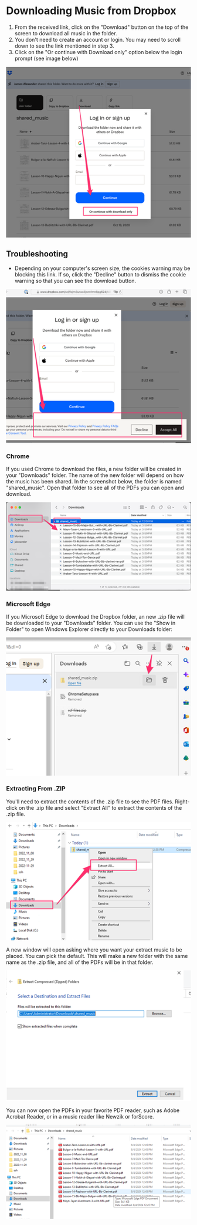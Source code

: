 # Downloading Music from Dropbox

1. From the received link, click on the "Download" button on the top of the screen to download all music in the folder.
2. You don't need to create an account or login. You may need to scroll down to see the link mentioned in step 3.
3. Click on the "Or continue with Download only" option below the login prompt (see image below)

<img src="images/dropbox_download.png" />

## Troubleshooting

- Depending on your computer's screen size, the cookies warning may be blocking this link. If so, click the "Decline" button to dismiss the cookie warning so that you can see the download button.

<img src="images/dropbox_cookie_warning.png">

### Chrome

If you used Chrome to download the files, a new folder will be created in your "Downloads" folder. The name of the new folder will depend on how the music has been shared. In the screenshot below, the folder is named "shared_music". Open that folder to see all of the PDFs you can open and download.

<img src="images/downloaded_music.png" />

### Microsoft Edge

If you Microsoft Edge to download the Dropbox folder, an new .zip file will be downloaded to your "Downloads" folder. You can use the "Show in Folder" to open Windows Explorer directly to your Downloads folder:

<img src="images/show_in_folder.png" />

### Extracting From .ZIP

You'll need to extract the contents of the .zip file to see the PDF files. Right-click on the .zip file and select "Extract All" to extract the contents of the .zip file.

<img src="images/extract_all.png" />

A new window will open asking where you want your extract music to be placed. You can pick the default. This will make a new folder with the same name as the .zip file, and all of the PDFs will be in that folder.

<img src="images/extract_all_modal.png" />

You can now open the PDFs in your favorite PDF reader, such as Adobe Acrobat Reader, or in a music reader like Newzik or forScore.

<img src="images/extracted_music.png">
